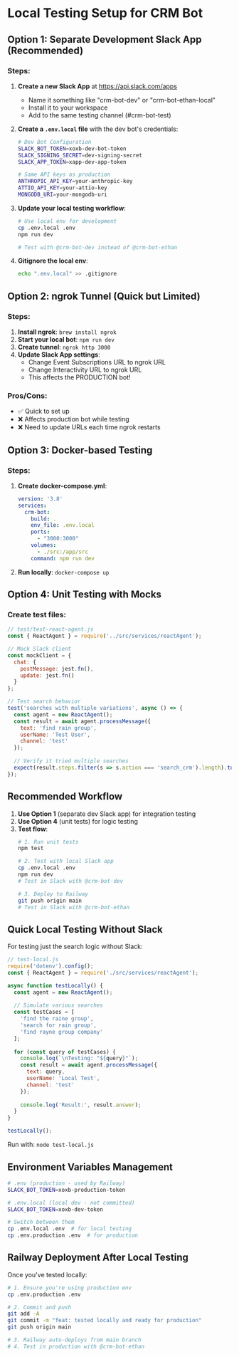 # Local Testing Setup for CRM Bot

## Option 1: Separate Development Slack App (Recommended)

### Steps:
1. **Create a new Slack App** at https://api.slack.com/apps
   - Name it something like "crm-bot-dev" or "crm-bot-ethan-local"
   - Install it to your workspace
   - Add to the same testing channel (#crm-bot-test)

2. **Create a `.env.local` file** with the dev bot's credentials:
   ```bash
   # Dev Bot Configuration
   SLACK_BOT_TOKEN=xoxb-dev-bot-token
   SLACK_SIGNING_SECRET=dev-signing-secret
   SLACK_APP_TOKEN=xapp-dev-app-token
   
   # Same API keys as production
   ANTHROPIC_API_KEY=your-anthropic-key
   ATTIO_API_KEY=your-attio-key
   MONGODB_URI=your-mongodb-uri
   ```

3. **Update your local testing workflow**:
   ```bash
   # Use local env for development
   cp .env.local .env
   npm run dev
   
   # Test with @crm-bot-dev instead of @crm-bot-ethan
   ```

4. **Gitignore the local env**:
   ```bash
   echo ".env.local" >> .gitignore
   ```

## Option 2: ngrok Tunnel (Quick but Limited)

### Steps:
1. **Install ngrok**: `brew install ngrok`
2. **Start your local bot**: `npm run dev`
3. **Create tunnel**: `ngrok http 3000`
4. **Update Slack App settings**:
   - Change Event Subscriptions URL to ngrok URL
   - Change Interactivity URL to ngrok URL
   - This affects the PRODUCTION bot!

### Pros/Cons:
- ✅ Quick to set up
- ❌ Affects production bot while testing
- ❌ Need to update URLs each time ngrok restarts

## Option 3: Docker-based Testing

### Steps:
1. **Create docker-compose.yml**:
   ```yaml
   version: '3.8'
   services:
     crm-bot:
       build: .
       env_file: .env.local
       ports:
         - "3000:3000"
       volumes:
         - ./src:/app/src
       command: npm run dev
   ```

2. **Run locally**: `docker-compose up`

## Option 4: Unit Testing with Mocks

### Create test files:
```javascript
// test/test-react-agent.js
const { ReactAgent } = require('../src/services/reactAgent');

// Mock Slack client
const mockClient = {
  chat: {
    postMessage: jest.fn(),
    update: jest.fn()
  }
};

// Test search behavior
test('searches with multiple variations', async () => {
  const agent = new ReactAgent();
  const result = await agent.processMessage({
    text: 'find rain group',
    userName: 'Test User',
    channel: 'test'
  });
  
  // Verify it tried multiple searches
  expect(result.steps.filter(s => s.action === 'search_crm').length).toBeGreaterThan(1);
});
```

## Recommended Workflow

1. **Use Option 1** (separate dev Slack app) for integration testing
2. **Use Option 4** (unit tests) for logic testing
3. **Test flow**:
   ```bash
   # 1. Run unit tests
   npm test
   
   # 2. Test with local Slack app
   cp .env.local .env
   npm run dev
   # Test in Slack with @crm-bot-dev
   
   # 3. Deploy to Railway
   git push origin main
   # Test in Slack with @crm-bot-ethan
   ```

## Quick Local Testing Without Slack

For testing just the search logic without Slack:

```javascript
// test-local.js
require('dotenv').config();
const { ReactAgent } = require('./src/services/reactAgent');

async function testLocally() {
  const agent = new ReactAgent();
  
  // Simulate various searches
  const testCases = [
    'find the raine group',
    'search for rain group',
    'find rayne group company'
  ];
  
  for (const query of testCases) {
    console.log(`\nTesting: "${query}"`);
    const result = await agent.processMessage({
      text: query,
      userName: 'Local Test',
      channel: 'test'
    });
    
    console.log('Result:', result.answer);
  }
}

testLocally();
```

Run with: `node test-local.js`

## Environment Variables Management

```bash
# .env (production - used by Railway)
SLACK_BOT_TOKEN=xoxb-production-token

# .env.local (local dev - not committed)
SLACK_BOT_TOKEN=xoxb-dev-token

# Switch between them
cp .env.local .env  # for local testing
cp .env.production .env  # for production
```

## Railway Deployment After Local Testing

Once you've tested locally:

```bash
# 1. Ensure you're using production env
cp .env.production .env

# 2. Commit and push
git add -A
git commit -m "feat: tested locally and ready for production"
git push origin main

# 3. Railway auto-deploys from main branch
# 4. Test in production with @crm-bot-ethan
```
